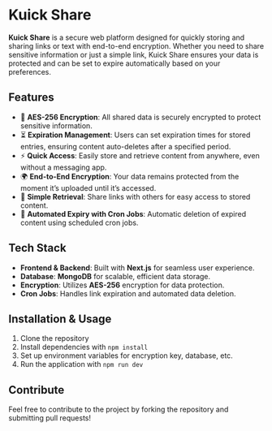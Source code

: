 # Kuick Share

**Kuick Share** is a secure web platform designed for quickly storing and sharing links or text with end-to-end encryption. Whether you need to share sensitive information or just a simple link, Kuick Share ensures your data is protected and can be set to expire automatically based on your preferences.

## Features

- 🔐 **AES-256 Encryption**: All shared data is securely encrypted to protect sensitive information.
- ⏳ **Expiration Management**: Users can set expiration times for stored entries, ensuring content auto-deletes after a specified period.
- ⚡ **Quick Access**: Easily store and retrieve content from anywhere, even without a messaging app.
- 🌍 **End-to-End Encryption**: Your data remains protected from the moment it’s uploaded until it’s accessed.
- 📜 **Simple Retrieval**: Share links with others for easy access to stored content.
- 🔄 **Automated Expiry with Cron Jobs**: Automatic deletion of expired content using scheduled cron jobs.

## Tech Stack

- **Frontend & Backend**: Built with **Next.js** for seamless user experience.
- **Database**: **MongoDB** for scalable, efficient data storage.
- **Encryption**: Utilizes **AES-256** encryption for data protection.
- **Cron Jobs**: Handles link expiration and automated data deletion.

## Installation & Usage

1. Clone the repository
2. Install dependencies with `npm install`
3. Set up environment variables for encryption key, database, etc.
4. Run the application with `npm run dev`

## Contribute

Feel free to contribute to the project by forking the repository and submitting pull requests!
